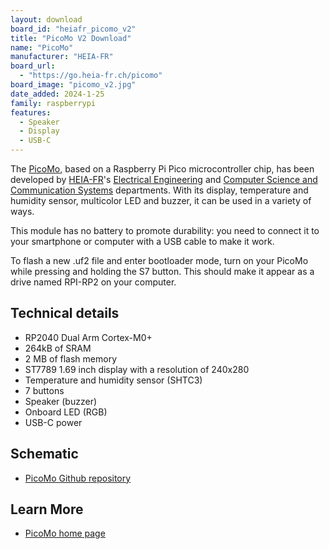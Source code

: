 ```yaml
---
layout: download
board_id: "heiafr_picomo_v2"
title: "PicoMo V2 Download"
name: "PicoMo"
manufacturer: "HEIA-FR"
board_url: 
  - "https://go.heia-fr.ch/picomo"
board_image: "picomo_v2.jpg"
date_added: 2024-1-25
family: raspberrypi
features:
  - Speaker
  - Display
  - USB-C
---
```


The [PicoMo](https://go.heia-fr.ch/picomo), based on a Raspberry Pi Pico microcontroller chip, has been developed by [HEIA-FR](https://www.heia-fr.ch/en/)'s [Electrical Engineering](https://www.heia-fr.ch/en/education/bachelor/electrical-engineering/) and [Computer Science and Communication Systems](https://www.heia-fr.ch/en/education/bachelor/computer-science-and-communication-systems/) departments. With its display, temperature and humidity sensor, multicolor LED and buzzer, it can be used in a variety of ways.

This module has no battery to promote durability: you need to connect it to your smartphone or computer with a USB cable to make it work.

To flash a new .uf2 file and enter bootloader mode, turn on your PicoMo while pressing and holding the S7 button. This should make it appear as a drive named RPI-RP2 on your computer.

## Technical details

* RP2040 Dual Arm Cortex-M0+
* 264kB of SRAM
* 2 MB of flash memory
* ST7789 1.69 inch display with a resolution of 240x280
* Temperature and humidity sensor (SHTC3)
* 7 buttons
* Speaker (buzzer)
* Onboard LED (RGB)
* USB-C power

## Schematic

* [PicoMo Github repository](https://github.com/heia-picomo/hardware/blob/main/schematic/P095V2_PicoSalon_Schematic.pdf)

## Learn More

* [PicoMo home page](https://go.heia-fr.ch/picomo)
